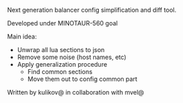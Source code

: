 Next generation balancer config simplification and diff tool.

Developed under MINOTAUR-560 goal

Main idea:
- Unwrap all lua sections to json
- Remove some noise (host names, etc)
- Apply generalization procedure
    - Find common sections
    - Move them out to config common part

Written by kulikov@ in collaboration with mvel@
